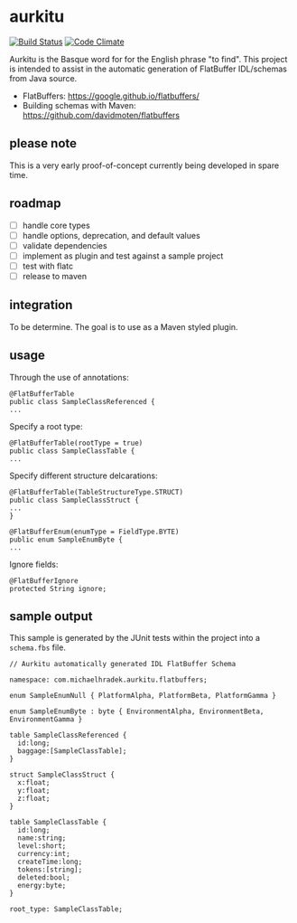 # aurkitu 

[![Build Status](https://travis-ci.org/mhradek/aurkitu.svg?branch=master)](https://travis-ci.org/mhradek/aurkitu)
[![Code Climate](https://codeclimate.com/github/mhradek/aurkitu.svg)](https://codeclimate.com/github/mhradek/aurkitu)


Aurkitu is the Basque word for for the English phrase "to find". This project is intended to assist in the automatic generation of FlatBuffer IDL/schemas from Java source. 

* FlatBuffers: https://google.github.io/flatbuffers/
* Building schemas with Maven: https://github.com/davidmoten/flatbuffers

## please note 
This is a very early proof-of-concept currently being developed in spare time.

## roadmap
- [ ] handle core types
- [ ] handle options, deprecation, and default values
- [ ] validate dependencies
- [ ] implement as plugin and test against a sample project
- [ ] test with flatc
- [ ] release to maven

## integration
To be determine.  The goal is to use as a Maven styled plugin.

## usage
Through the use of annotations:
```
@FlatBufferTable
public class SampleClassReferenced {
...
```
Specify a root type:
```
@FlatBufferTable(rootType = true)
public class SampleClassTable {
...
```
Specify different structure delcarations:
```
@FlatBufferTable(TableStructureType.STRUCT)
public class SampleClassStruct {
...
}

@FlatBufferEnum(enumType = FieldType.BYTE)
public enum SampleEnumByte {
...
```

Ignore fields:
```
@FlatBufferIgnore
protected String ignore;
```

## sample output
This sample is generated by the JUnit tests within the project into a `schema.fbs` file.

```
// Aurkitu automatically generated IDL FlatBuffer Schema

namespace: com.michaelhradek.aurkitu.flatbuffers;

enum SampleEnumNull { PlatformAlpha, PlatformBeta, PlatformGamma }

enum SampleEnumByte : byte { EnvironmentAlpha, EnvironmentBeta, EnvironmentGamma }

table SampleClassReferenced {
  id:long;
  baggage:[SampleClassTable];
}

struct SampleClassStruct {
  x:float;
  y:float;
  z:float;
}

table SampleClassTable {
  id:long;
  name:string;
  level:short;
  currency:int;
  createTime:long;
  tokens:[string];
  deleted:bool;
  energy:byte;
}

root_type: SampleClassTable;
```

